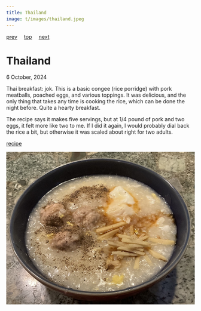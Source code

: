 ```yaml
---
title: Thailand
image: t/images/thailand.jpeg
---
```

[prev](tanzania.md)&emsp;
[top](../index.md)&emsp;
[next](togo.md)
# Thailand
6 October, 2024

Thai breakfast: jok. This is a basic congee (rice porridge) with pork
meatballs, poached eggs, and various toppings.  It was delicious, and
the only thing that takes any time is cooking the rice, which can be
done the night before.  Quite a hearty breakfast.

The recipe says it makes five servings, but at 1/4 pound of pork and
two eggs, it felt more like two to me. If I did it again, I would
probably dial back the rice a bit, but otherwise it was scaled about
right for two adults.

[recipe](https://fearlesseating.net/thai-congee-breakfast/)

![breakfast](images/thailand.jpeg)
